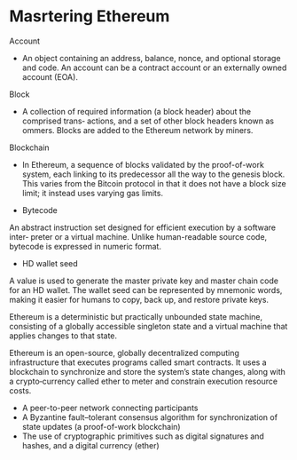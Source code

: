 # Masrtering Ethereum

Account
- An object containing an address, balance, nonce, and optional storage and code.
An account can be a contract account or an externally owned account (EOA).

Block

- A collection of required information (a block header) about the comprised trans‐
actions, and a set of other block headers known as ommers. Blocks are added to
the Ethereum network by miners.

Blockchain

- In Ethereum, a sequence of blocks validated by the proof-of-work system, each
linking to its predecessor all the way to the genesis block. This varies from the
Bitcoin protocol in that it does not have a block size limit; it instead uses varying gas limits.

- Bytecode

An abstract instruction set designed for efficient execution by a software inter‐
preter or a virtual machine. Unlike human-readable source code, bytecode is
expressed in numeric format.

- HD wallet seed

A value is used to generate the master private key and master chain code for an HD
wallet. The wallet seed can be represented by mnemonic words, making it easier
for humans to copy, back up, and restore private keys.

Ethereum is a deterministic but practically
unbounded state machine, consisting of a globally accessible singleton state and a virtual machine that applies changes to that state.

Ethereum is an open-source, globally decentralized computing infrastructure that executes programs called smart contracts. It uses a
blockchain to synchronize and store the system’s state changes, along with a crypto‐currency called ether to meter and constrain execution resource costs.

- A peer-to-peer network connecting participants
- A Byzantine fault–tolerant consensus algorithm for synchronization of state updates (a proof-of-work blockchain)
- The use of cryptographic primitives such as digital signatures and hashes, and a digital currency (ether)
